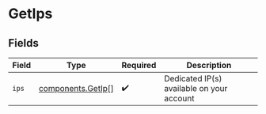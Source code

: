 # GetIps


## Fields

| Field                                              | Type                                               | Required                                           | Description                                        |
| -------------------------------------------------- | -------------------------------------------------- | -------------------------------------------------- | -------------------------------------------------- |
| `ips`                                              | [components.GetIp](../../models/shared/getip.md)[] | :heavy_check_mark:                                 | Dedicated IP(s) available on your account          |